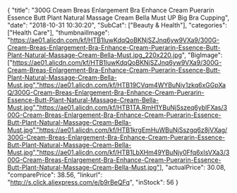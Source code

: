 {
	"title": "300G Cream Breas Enlargement Bra Enhance Cream Puerarin Essence Butt Plant Natural Massage Cream Bella Must UP Big Bra Cupping",
	"date": "2018-10-31 10:30:20",
	"SubCat": ["Beauty & Health"],
	"categories": ["Health Care"],
	"thumbnailImage": "https://ae01.alicdn.com/kf/HTB1luwKdqQoBKNjSZJnq6yw9VXa9/300G-Cream-Breas-Enlargement-Bra-Enhance-Cream-Puerarin-Essence-Butt-Plant-Natural-Massage-Cream-Bella-Must.jpg_220x220.jpg",
	"BigImage": ["https://ae01.alicdn.com/kf/HTB1luwKdqQoBKNjSZJnq6yw9VXa9/300G-Cream-Breas-Enlargement-Bra-Enhance-Cream-Puerarin-Essence-Butt-Plant-Natural-Massage-Cream-Bella-Must.jpg","https://ae01.alicdn.com/kf/HTB19CVqm4WYBuNjy1zkq6xGGpXaQ/300G-Cream-Breas-Enlargement-Bra-Enhance-Cream-Puerarin-Essence-Butt-Plant-Natural-Massage-Cream-Bella-Must.jpg","https://ae01.alicdn.com/kf/HTB1TA.RmH1YBuNjSszeq6yblFXas/300G-Cream-Breas-Enlargement-Bra-Enhance-Cream-Puerarin-Essence-Butt-Plant-Natural-Massage-Cream-Bella-Must.jpg","https://ae01.alicdn.com/kf/HTB1krgEmHuWBuNjSszgq6z8jVXag/300G-Cream-Breas-Enlargement-Bra-Enhance-Cream-Puerarin-Essence-Butt-Plant-Natural-Massage-Cream-Bella-Must.jpg","https://ae01.alicdn.com/kf/HTB1LbXHm49YBuNjy0Ffq6xIsVXa3/300G-Cream-Breas-Enlargement-Bra-Enhance-Cream-Puerarin-Essence-Butt-Plant-Natural-Massage-Cream-Bella-Must.jpg"],
	"actualPrice": 30.08,
	"comparePrice": 38.56,
	"linkurl": "http://s.click.aliexpress.com/e/b9rBeQFq",
	"inStock": 56
}
